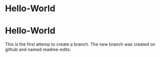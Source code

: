# Hello-World
# Hello-World
This is the first attemp to create a branch. The new branch was created on github and named readme-edits.
